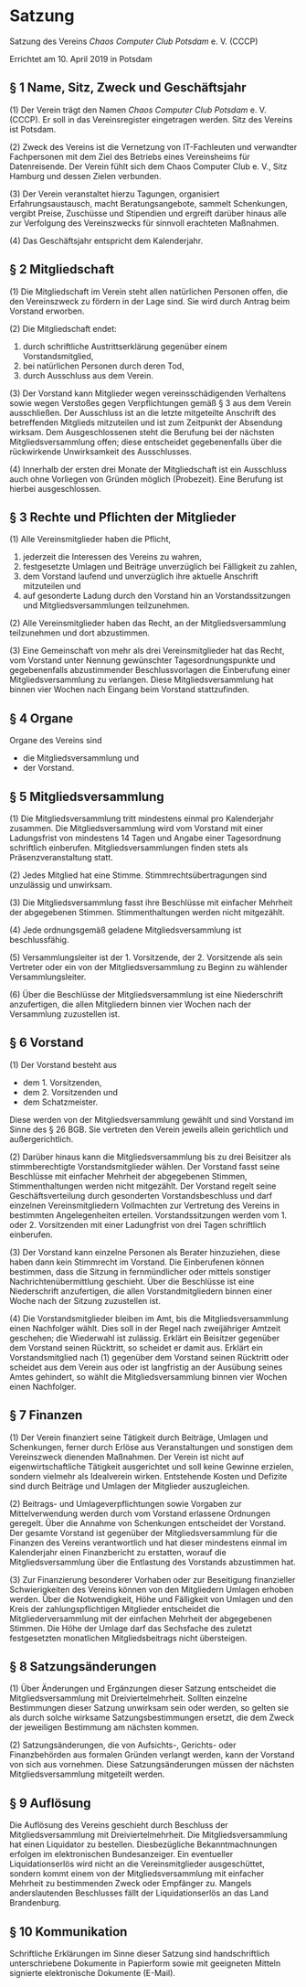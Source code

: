 # Satzung

Satzung des Vereins
*Chaos Computer Club Potsdam* e. V. (CCCP)

Errichtet am 10. April 2019 in Potsdam



## § 1 Name, Sitz, Zweck und Geschäftsjahr

(1) Der Verein trägt den Namen *Chaos Computer Club Potsdam* e. V. (CCCP). Er soll in das Vereinsregister eingetragen werden. Sitz des Vereins ist Potsdam.

(2) Zweck des Vereins ist die Vernetzung von IT-Fachleuten und verwandter Fachpersonen mit dem Ziel des Betriebs eines Vereinsheims für Datenreisende. Der Verein fühlt sich dem Chaos Computer Club e. V., Sitz Hamburg und dessen Zielen verbunden.

(3) Der Verein veranstaltet hierzu Tagungen, organisiert Erfahrungsaustausch, macht Beratungsangebote, sammelt Schenkungen, vergibt Preise, Zuschüsse und Stipendien und ergreift darüber hinaus alle zur Verfolgung des Vereinszwecks für sinnvoll erachteten Maßnahmen.

(4) Das Geschäftsjahr entspricht dem Kalenderjahr.


## § 2 Mitgliedschaft

(1) Die Mitgliedschaft im Verein steht allen natürlichen Personen offen, die den Vereinszweck zu fördern in der Lage sind. Sie wird durch Antrag beim Vorstand erworben.

(2) Die Mitgliedschaft endet:

1. durch schriftliche Austrittserklärung gegenüber einem Vorstandsmitglied,
1. bei natürlichen Personen durch deren Tod,
1. durch Ausschluss aus dem Verein.

(3) Der Vorstand kann Mitglieder wegen vereinsschädigenden Verhaltens sowie wegen Verstoßes gegen Verpflichtungen gemäß § 3 aus dem Verein ausschließen. Der Ausschluss ist an die letzte mitgeteilte Anschrift des betreffenden Mitglieds mitzuteilen und ist zum Zeitpunkt der Absendung wirksam. Dem Ausgeschlossenen steht die Berufung bei der nächsten Mitgliedsversammlung offen; diese entscheidet gegebenenfalls über die rückwirkende Unwirksamkeit des Ausschlusses.

(4) Innerhalb der ersten drei Monate der Mitgliedschaft ist ein Ausschluss auch ohne Vorliegen von Gründen möglich (Probezeit). Eine Berufung ist hierbei ausgeschlossen.



## § 3 Rechte und Pflichten der Mitglieder

(1) Alle Vereinsmitglieder haben die Pflicht,

1. jederzeit die Interessen des Vereins zu wahren,
1. festgesetzte Umlagen und Beiträge unverzüglich bei Fälligkeit zu zahlen,
1. dem Vorstand laufend und unverzüglich ihre aktuelle Anschrift mitzuteilen und
1. auf gesonderte Ladung durch den Vorstand hin an Vorstandssitzungen und Mitgliedsversammlungen teilzunehmen.

(2) Alle Vereinsmitglieder haben das Recht, an der Mitgliedsversammlung teilzunehmen und dort abzustimmen.

(3) Eine Gemeinschaft von mehr als drei Vereinsmitglieder hat das Recht, vom Vorstand unter Nennung gewünschter Tagesordnungspunkte und gegebenenfalls abzustimmender Beschlussvorlagen die Einberufung einer Mitgliedsversammlung zu verlangen. Diese Mitgliedsversammlung hat binnen vier Wochen nach Eingang beim Vorstand stattzufinden.



## § 4 Organe

Organe des Vereins sind

* die Mitgliedsversammlung und
* der Vorstand.



## § 5 Mitgliedsversammlung

(1) Die Mitgliedsversammlung tritt mindestens einmal pro Kalenderjahr zusammen. Die Mitgliedsversammlung wird vom
 Vorstand mit einer Ladungsfrist von mindestens 14 Tagen und Angabe einer Tagesordnung schriftlich einberufen.
 Mitgliedsversammlungen finden stets als Präsenzveranstaltung statt.

(2) Jedes Mitglied hat eine Stimme. Stimmrechtsübertragungen sind unzulässig und unwirksam.

(3) Die Mitgliedsversammlung fasst ihre Beschlüsse mit einfacher Mehrheit der abgegebenen Stimmen. Stimmenthaltungen 
 werden nicht mitgezählt.

(4) Jede ordnungsgemäß geladene Mitgliedsversammlung ist beschlussfähig.

(5) Versammlungsleiter ist der 1. Vorsitzende, der 2. Vorsitzende als sein Vertreter oder ein von der
 Mitgliedsversammlung zu Beginn zu wählender Versammlungsleiter.

(6) Über die Beschlüsse der Mitgliedsversammlung ist eine Niederschrift anzufertigen, die allen Mitgliedern binnen vier
 Wochen nach der Versammlung zuzustellen ist.



## § 6 Vorstand

(1) Der Vorstand besteht aus

* dem 1. Vorsitzenden,
* dem 2. Vorsitzenden und
* dem Schatzmeister.

Diese werden von der Mitgliedsversammlung gewählt und sind Vorstand im Sinne des § 26 BGB. Sie vertreten den Verein jeweils allein gerichtlich und außergerichtlich.

(2) Darüber hinaus kann die Mitgliedsversammlung bis zu drei Beisitzer als stimmberechtigte Vorstandsmitglieder wählen. Der Vorstand fasst seine Beschlüsse mit einfacher Mehrheit der abgegebenen Stimmen, Stimmenthaltungen werden nicht mitgezählt. Der Vorstand regelt seine Geschäftsverteilung durch gesonderten Vorstandsbeschluss und darf einzelnen Vereinsmitgliedern Vollmachten zur Vertretung des Vereins in bestimmten Angelegenheiten erteilen. Vorstandssitzungen werden vom 1. oder 2. Vorsitzenden mit einer Ladungfrist von drei Tagen schriftlich einberufen.

(3) Der Vorstand kann einzelne Personen als Berater hinzuziehen, diese haben dann kein Stimmrecht im Vorstand. Die Einberufenen können bestimmen, dass die Sitzung in fernmündlicher oder mittels sonstiger Nachrichtenübermittlung geschieht. Über die Beschlüsse ist eine Niederschrift anzufertigen, die allen Vorstandmitgliedern binnen einer Woche nach der Sitzung zuzustellen ist.

(4) Die Vorstandsmitglieder bleiben im Amt, bis die Mitgliedsversammlung einen Nachfolger wählt. Dies soll in der Regel nach zweijähriger Amtzeit geschehen; die Wiederwahl ist zulässig. Erklärt ein Beisitzer gegenüber dem Vorstand seinen Rücktritt, so scheidet er damit aus. Erklärt ein Vorstandsmitglied nach (1) gegenüber dem Vorstand seinen Rücktritt oder scheidet aus dem Verein aus oder ist langfristig an der Ausübung seines Amtes gehindert, so wählt die Mitgliedsversammlung binnen vier Wochen einen Nachfolger.



## § 7 Finanzen

(1) Der Verein finanziert seine Tätigkeit durch Beiträge, Umlagen und Schenkungen, ferner durch Erlöse aus Veranstaltungen und sonstigen dem Vereinszweck dienenden Maßnahmen. Der Verein ist nicht auf eigenwirtschaftliche Tätigkeit ausgerichtet und soll keine Gewinne erzielen, sondern vielmehr als Idealverein wirken. Entstehende Kosten und Defizite sind durch Beiträge und Umlagen der Mitglieder auszugleichen.

(2) Beitrags- und Umlageverpflichtungen sowie Vorgaben zur Mittelverwendung werden durch vom Vorstand erlassene Ordnungen geregelt. Über die Annahme von Schenkungen entscheidet der Vorstand. Der gesamte Vorstand ist gegenüber der Mitgliedsversammlung für die Finanzen des Vereins verantwortlich und hat dieser mindestens einmal im Kalenderjahr einen Finanzbericht zu erstatten, worauf die Mitgliedsversammlung über die Entlastung des Vorstands abzustimmen hat.

(3) Zur Finanzierung besonderer Vorhaben oder zur Beseitigung finanzieller Schwierigkeiten des Vereins können von den Mitgliedern Umlagen erhoben werden. Über die Notwendigkeit, Höhe und Fälligkeit von Umlagen und den Kreis der zahlungspflichtigen Mitglieder entscheidet die Mitgliederversammlung mit der einfachen Mehrheit der abgegebenen Stimmen. Die Höhe der Umlage darf das Sechsfache des zuletzt festgesetzten monatlichen Mitgliedsbeitrags nicht übersteigen.


## § 8 Satzungsänderungen

(1) Über Änderungen und Ergänzungen dieser Satzung entscheidet die Mitgliedsversammlung mit Dreiviertelmehrheit. Sollten einzelne Bestimmungen dieser Satzung unwirksam sein oder werden, so gelten sie als durch solche wirksame Satzungsbestimmungen ersetzt, die dem Zweck der jeweiligen Bestimmung am nächsten kommen.

(2) Satzungsänderungen, die von Aufsichts-, Gerichts- oder Finanzbehörden aus formalen Gründen verlangt werden, kann der Vorstand von sich aus vornehmen. Diese Satzungsänderungen müssen der nächsten Mitgliedsversammlung mitgeteilt werden.



## § 9 Auflösung

Die Auflösung des Vereins geschieht durch Beschluss der Mitgliedsversammlung mit Dreiviertelmehrheit. Die Mitgliedsversammlung hat einen Liquidator zu bestellen. Diesbezügliche Bekanntmachnungen erfolgen im elektronischen Bundesanzeiger. Ein eventueller Liquidationserlös wird nicht an die Vereinsmitglieder ausgeschüttet, sondern kommt einem von der Mitgliedsversammlung mit einfacher Mehrheit zu bestimmenden Zweck oder Empfänger zu. Mangels anderslautenden Beschlusses fällt der Liquidationserlös an das Land Brandenburg.


## § 10 Kommunikation

Schriftliche Erklärungen im Sinne dieser Satzung sind handschriftlich unterschriebene Dokumente in Papierform sowie mit geeigneten Mitteln signierte elektronische Dokumente (E-Mail).
